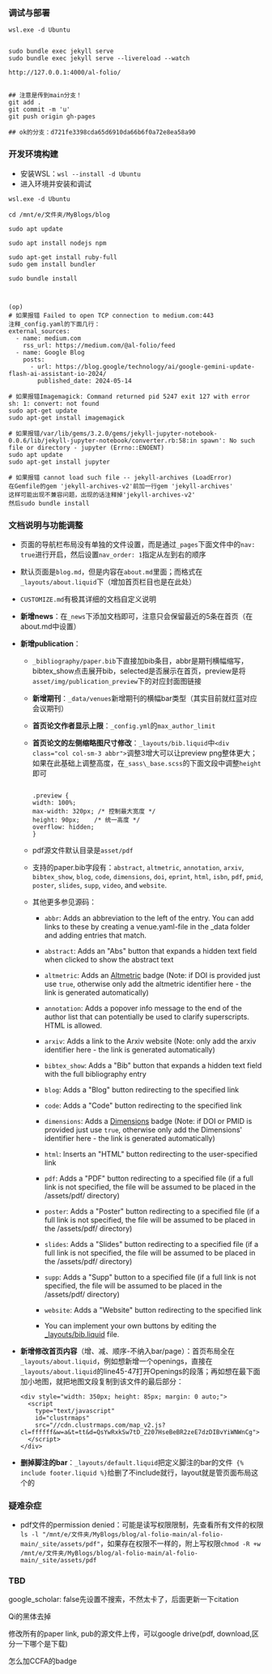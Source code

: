 ### 调试与部署

```
wsl.exe -d Ubuntu


sudo bundle exec jekyll serve
sudo bundle exec jekyll serve --livereload --watch

http://127.0.0.1:4000/al-folio/


## 注意是传到main分支！
git add .
git commit -m 'u'
git push origin gh-pages

## ok的分支：d721fe3398cda65d6910da66b6f0a72e8ea58a90
```


### 开发环境构建

- 安装WSL：`wsl --install -d Ubuntu`
- 进入环境并安装和调试

```
wsl.exe -d Ubuntu

cd /mnt/e/文件夹/MyBlogs/blog

sudo apt update

sudo apt install nodejs npm

sudo apt-get install ruby-full
sudo gem install bundler

sudo bundle install



(op)
# 如果报错 Failed to open TCP connection to medium.com:443 
注释_config.yaml的下面几行：
external_sources:
  - name: medium.com
    rss_url: https://medium.com/@al-folio/feed
  - name: Google Blog
    posts:
      - url: https://blog.google/technology/ai/google-gemini-update-flash-ai-assistant-io-2024/
        published_date: 2024-05-14

# 如果报错Imagemagick: Command returned pid 5247 exit 127 with error sh: 1: convert: not found
sudo apt-get update
sudo apt-get install imagemagick

# 如果报错/var/lib/gems/3.2.0/gems/jekyll-jupyter-notebook-0.0.6/lib/jekyll-jupyter-notebook/converter.rb:58:in spawn': No such file or directory - jupyter (Errno::ENOENT)
sudo apt update
sudo apt-get install jupyter

# 如果报错 cannot load such file -- jekyll-archives (LoadError)
在Gemfile的gem 'jekyll-archives-v2'前加一行gem 'jekyll-archives'
这样可能出现不兼容问题，出现的话注释掉'jekyll-archives-v2'
然后sudo bundle install
```



###  文档说明与功能调整

- 页面的导航栏布局没有单独的文件设置，而是通过`_pages`下面文件中的`nav: true`进行开启，然后设置`nav_order: 1`指定从左到右的顺序

- 默认页面是`blog.md`，但是内容在`about.md`里面；而格式在`_layouts/about.liquid`下（增加首页栏目也是在此处）

- `CUSTOMIZE.md`有极其详细的文档自定义说明

- **新增news**：在`_news`下添加文档即可，注意只会保留最近的5条在首页（在about.md中设置）

- **新增publication**：

  - `_bibliography/paper.bib`下直接加bib条目，abbr是期刊横幅缩写，bibtex_show点击展开bib，selected是否展示在首页，preview是将`asset/img/publication_preview`下的对应封面图链接

  - **新增期刊**：`_data/venues`新增期刊的横幅bar类型（其实目前就红蓝对应会议期刊）

  - **首页论文作者显示上限**：`_config.yml`的`max_author_limit`

  - **首页论文的左侧缩略图尺寸修改**：`_layouts/bib.liquid`中`<div class="col col-sm-3 abbr">`调整3增大可以让preview png整体更大；如果在此基础上调整高度，在`_sass\_base.scss`的下面文段中调整`height`即可

    ```
    
    .preview {
    width: 100%;
    max-width: 320px; /* 控制最大宽度 */
    height: 90px;    /* 统一高度 */
    overflow: hidden;
    }
    ```

    

  - pdf源文件默认目录是`asset/pdf`

  - 支持的paper.bib字段有：`abstract`, `altmetric`, `annotation`, `arxiv`, `bibtex_show`, `blog`, `code`, `dimensions`, `doi`, `eprint`, `html`, `isbn`, `pdf`, `pmid`, `poster`, `slides`, `supp`, `video`, and `website`.

  - 其他更多参见源码：

    - `abbr`: Adds an abbreviation to the left of the entry. You can add links to these by creating a venue.yaml-file in the \_data folder and adding entries that match.
    - `abstract`: Adds an "Abs" button that expands a hidden text field when clicked to show the abstract text
    - `altmetric`: Adds an [Altmetric](https://www.altmetric.com/) badge (Note: if DOI is provided just use `true`, otherwise only add the altmetric identifier here - the link is generated automatically)
    - `annotation`: Adds a popover info message to the end of the author list that can potentially be used to clarify superscripts. HTML is allowed.
    - `arxiv`: Adds a link to the Arxiv website (Note: only add the arxiv identifier here - the link is generated automatically)
    - `bibtex_show`: Adds a "Bib" button that expands a hidden text field with the full bibliography entry
    - `blog`: Adds a "Blog" button redirecting to the specified link
    - `code`: Adds a "Code" button redirecting to the specified link
    - `dimensions`: Adds a [Dimensions](https://www.dimensions.ai/) badge (Note: if DOI or PMID is provided just use `true`, otherwise only add the Dimensions' identifier here - the link is generated automatically)
    - `html`: Inserts an "HTML" button redirecting to the user-specified link
    - `pdf`: Adds a "PDF" button redirecting to a specified file (if a full link is not specified, the file will be assumed to be placed in the /assets/pdf/ directory)
    - `poster`: Adds a "Poster" button redirecting to a specified file (if a full link is not specified, the file will be assumed to be placed in the /assets/pdf/ directory)
    - `slides`: Adds a "Slides" button redirecting to a specified file (if a full link is not specified, the file will be assumed to be placed in the /assets/pdf/ directory)
    - `supp`: Adds a "Supp" button to a specified file (if a full link is not specified, the file will be assumed to be placed in the /assets/pdf/ directory)
    - `website`: Adds a "Website" button redirecting to the specified link

    - You can implement your own buttons by editing the [\_layouts/bib.liquid](_layouts/bib.liquid) file.

- **新增修改首页内容**（增、减、顺序-不纳入bar/page）：首页布局全在`_layouts/about.liquid`，例如想新增一个openings，直接在`_layouts/about.liquid`的line45-47打开Openings的段落；再如想在最下面加小地图，就把地图文段复制到该文件的最后部分：

  ```
  <div style="width: 350px; height: 85px; margin: 0 auto;">  
    <script 
      type="text/javascript" 
      id="clustrmaps" 
      src="//cdn.clustrmaps.com/map_v2.js?cl=ffffff&w=a&t=tt&d=QsYwRxkSw7tD_Z207HseBeBR2zeE7dzDIBvYiWNWnCg">
    </script>
  </div>	
  ```

- **删掉脚注的bar**：`_layouts/default.liquid`把定义脚注的bar的文件` {% include footer.liquid %}`给删了不include就行，layout就是管页面布局这个的

### 疑难杂症

- pdf文件的permission denied：可能是读写权限限制，先查看所有文件的权限`ls -l "/mnt/e/文件夹/MyBlogs/blog/al-folio-main/al-folio-main/_site/assets/pdf"`，如果存在权限不一样的，附上写权限`chmod -R +w /mnt/e/文件夹/MyBlogs/blog/al-folio-main/al-folio-main/_site/assets/pdf`

### TBD

google_scholar: false先设置不搜索，不然太卡了，后面更新一下citation

Qi的黑体去掉

修改所有的paper link, pub的源文件上传，可以google drive(pdf, download,区分一下哪个是下载)

怎么加CCFA的badge
